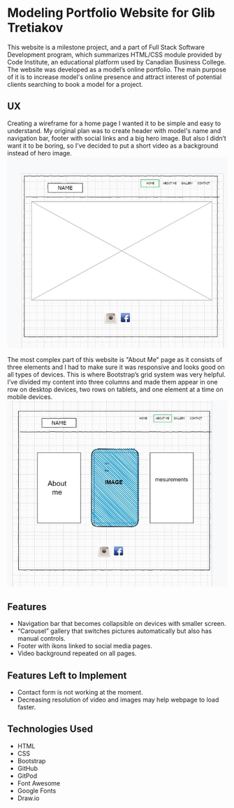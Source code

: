 # Modeling Portfolio Website for Glib Tretiakov
This website is a milestone project, and a part of Full Stack Software Development program, which summarizes HTML/CSS module provided by Code Institute, an educational platform used by Canadian Business College.<br/>
The website was developed as a model’s online portfolio. The main purpose of it is to increase model's online presence and attract interest of potential clients searching to book a model for a project.

## UX
Creating a wireframe for a home page I wanted it to be simple and easy to understand. My original plan was to create header with model's name and navigation bar, footer with social links and a big hero image. But also I didn’t want it to be boring, so I’ve decided to put a short video as a background instead of hero image.
![wireframe1](assets/images/wireframe1.jpg)

The most complex part of this website is "About Me" page as it consists of three elements and I had to make sure it was responsive and looks good on all types of devices. This is where Bootstrap’s grid system was very helpful. I’ve divided my content into three columns and made them appear in one row on desktop devices, two rows on tablets, and one element at a time on mobile devices.
![wireframe2](assets/images/wireframe2.jpg)

## Features
-	Navigation bar that becomes collapsible on devices with smaller screen.
-	“Carousel” gallery that switches pictures automatically but also has manual controls.
-	Footer with ikons linked to social media pages.
-	Video background repeated on all pages.

## Features Left to Implement
-	Contact form is not working at the moment.
-	Decreasing resolution of video and images may help webpage to load faster. 

## Technologies Used
-	HTML
-	CSS
-	Bootstrap
-	GitHub
-	GitPod
-	Font Awesome
-	Google Fonts
-	Draw.io
